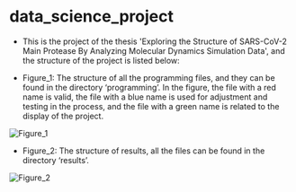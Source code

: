 # data_science_project

* This is the project of the thesis 'Exploring the Structure of SARS-CoV-2 Main Protease By Analyzing Molecular Dynamics Simulation Data', and the structure of the project is listed below:

* Figure_1: The structure of all the programming files, and they can be found in the directory ‘programming’. In the figure, the file with a red name is valid, the file with a blue name is used for adjustment and testing in the process, and the file with a green name is related to the display of the project.

![Figure_1](https://pic.itxiaohui.top/20250827/be746aff46085c03f4954f335e2e480a.png)

* Figure_2: The structure of results, all the files can be found in the directory ‘results’.

![Figure_2](https://pic.itxiaohui.top/20250827/aa732b865849e765ab8415810bc22c73.png)